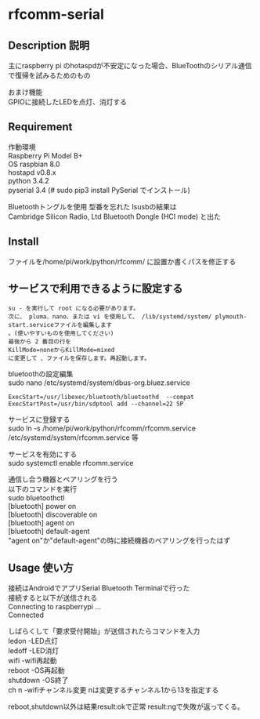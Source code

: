 # rfcomm-serial

## Description 説明
主にraspberry pi のhotaspdが不安定になった場合、BlueToothのシリアル通信で復帰を試みるためのもの

おまけ機能  
GPIOに接続したLEDを点灯、消灯する

## Requirement
作動環境  
Raspberry Pi Model B+  
OS raspbian 8.0  
hostapd v0.8.x  
python 3.4.2  
pyserial 3.4 (# sudo pip3 install PySerial でインストール)  

Bluetoothトングルを使用 型番を忘れた lsusbの結果は  
Cambridge Silicon Radio, Ltd Bluetooth Dongle (HCI mode) と出た

## Install
ファイルを/home/pi/work/python/rfcomm/ に設置か書くパスを修正する  

## サービスで利用できるように設定する
```
su - を実行して root になる必要があります。  
次に、 pluma、nano、または vi を使用して、 /lib/systemd/system/ plymouth-start.serviceファイルを編集します  
。(使いやすいものを使用してください)  
最後から 2 番目の行を  
KillMode=noneからKillMode=mixed  
に変更して 、ファイルを保存します。再起動します。  
```

bluetoothの設定編集  
sudo nano /etc/systemd/system/dbus-org.bluez.service 
```
ExecStart=/usr/libexec/bluetooth/bluetoothd  --compat
ExecStartPost=/usr/bin/sdptool add --channel=22 SP
```
  
サービスに登録する  
sudo ln -s /home/pi/work/python/rfcomm/rfcomm.service  /etc/systemd/system/rfcomm.service 等  

サービスを有効にする  
sudo systemctl enable rfcomm.service  

通信し合う機器とペアリングを行う  
以下のコマンドを実行  
sudo bluetoothctl  
[bluetooth] power on  
[bluetooth] discoverable on  
[bluetooth] agent on  
[bluetooth] default-agent  
"agent on"か"default-agent"の時に接続機器のペアリングを行ったはず  

## Usage 使い方
接続はAndroidでアプリSerial Bluetooth Terminalで行った  
接続すると以下が送信される  
Connecting to raspberrypi ...  
Connected  

しばらくして「要求受付開始」が送信されたらコマンドを入力  
ledon -LED点灯  
ledoff -LED消灯  
wifi -wifi再起動  
reboot -OS再起動  
shutdown -OS終了  
ch n -wifiチャンネル変更 nは変更するチャンネル1から13を指定する  

reboot,shutdown以外は結果result:okで正常 result:ngで失敗が返ってくる。
